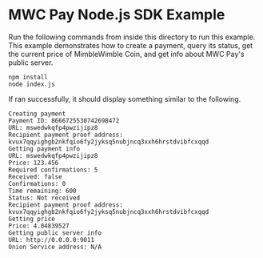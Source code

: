 # MWC Pay Node.js SDK Example

Run the following commands from inside this directory to run this example. This example demonstrates how to create a payment, query its status, get the current price of MimbleWimble Coin, and get info about MWC Pay's public server.
```
npm install
node index.js
```

If ran successfully, it should display something similar to the following.
```
Creating payment
Payment ID: 8666725530742698472
URL: mswedwkqfp4pwzijipz8
Recipient payment proof address: kvux7qqyighgb2nkfqio6fy2jyksq5nubjncq3xxh6hrstdvibfcxqqd
Getting payment info
URL: mswedwkqfp4pwzijipz8
Price: 123.456
Required confirmations: 5
Received: false
Confirmations: 0
Time remaining: 600
Status: Not received
Recipient payment proof address: kvux7qqyighgb2nkfqio6fy2jyksq5nubjncq3xxh6hrstdvibfcxqqd
Getting price
Price: 4.04839527
Getting public server info
URL: http://0.0.0.0:9011
Onion Service address: N/A
```
